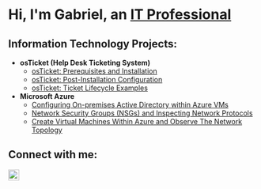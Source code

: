 <h1>Hi, I'm Gabriel, an <a href="https://linkedin.com/in/Josh">IT Professional</a></h1>

<h2> Information Technology Projects:</h2>

- <b>osTicket (Help Desk Ticketing System)</b>
  - [osTicket: Prerequisites and Installation](https://github.com/izagg1/osticket-prereqs)
  - [osTicket: Post-Installation Configuration](https://github.com/izagg1/post-install-config)
  - [osTicket: Ticket Lifecycle Examples](https://github.com/izagg1/ticket-lifecycle)
- <b>Microsoft Azure</b>
  - [Configuring On-premises Active Directory within Azure VMs](https://github.com/izagg1/configure-ad)
  - [Network Security Groups (NSGs) and Inspecting Network Protocols](https://github.com/izagg1/azure-network-protocols)
  - [Create Virtual Machines Within Azure and Observe The Network Topology](https://github.com/izagg1/create-azure-vm)

<h2>Connect with me:</h2>


[<img align="left" alt="Josh | LinkedIn" width="22px" src="https://cdn.jsdelivr.net/npm/simple-icons@v3/icons/linkedin.svg" />][linkedin]




[linkedin]: https://linkedin.com/in/gabriel-izaguirre-9285a1255


